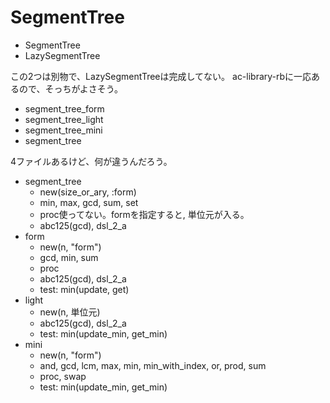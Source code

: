 # SegmentTree

- SegmentTree
- LazySegmentTree

この2つは別物で、LazySegmentTreeは完成してない。
ac-library-rbに一応あるので、そっちがよさそう。

- segment_tree_form
- segment_tree_light
- segment_tree_mini
- segment_tree

4ファイルあるけど、何が違うんだろう。

- segment_tree
  - new(size_or_ary, :form)
  - min, max, gcd, sum, set
  - proc使ってない。formを指定すると, 単位元が入る。
  - abc125(gcd), dsl_2_a
- form
  - new(n, "form")
  - gcd, min, sum
  - proc
  - abc125(gcd), dsl_2_a
  - test: min(update, get)
- light
  - new(n, 単位元)
  - abc125(gcd), dsl_2_a
  - test: min(update_min, get_min)
- mini
  - new(n, "form")
  - and, gcd, lcm, max, min, min_with_index, or, prod, sum
  - proc, swap
  - test: min(update_min, get_min)
